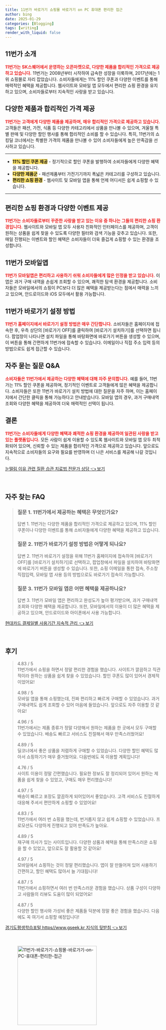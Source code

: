 ```yaml
---
title: 11번가 바로가기 쇼핑몰 바로가기 on PC 휴대폰 편리한 접근
author: bing
date: 2025-01-29
categories: [Blogging]
tags: [writing]
render_with_liquid: false
---
```



<h2 id='11번가_소개'>11번가 소개</h2>

<p><b><span style="color: #ee2323;">11번가는 SK스퀘어에서 운영하는 오픈마켓으로, 다양한 제품을 합리적인 가격으로 제공하고 있습니다.</span></b> 11번가는 2008년부터 시작하여 급속한 성장을 이룩하며, 2017년에는 1위 쇼핑몰로 자리 잡았습니다. 소비자들에게는 11% 할인 쿠폰과 다양한 이벤트를 통해 매력적인 혜택을 제공합니다. 웹사이트와 모바일 앱 모두에서 편리한 쇼핑 환경을 유지하고 있으며, 소비자들로부터 지속적인 사랑을 받고 있습니다.</p>

<h2 id='특징과혜택'>다양한 제품과 합리적인 가격 제공</h2>

<p><b><span style="color: #ee2323;">11번가는 고객에게 다양한 제품을 제공하며, 매우 합리적인 가격으로 제공하고 있습니다.</span></b> 고객들은 패션, 가전, 식품 등 다양한 카테고리에서 상품을 만나볼 수 있으며, 겨울철 특별 판매 및 다양한 할인 행사를 통해 합리적인 소비를 할 수 있습니다. 특히, 11번가의 쇼킹딜 코너에서는 특별한 가격의 제품을 만나볼 수 있어 소비자들에게 높은 만족감을 선사하고 있습니다.</p>

<hr />

<ul>
    <li><b><span style="background-color: #ffe066;">11% 할인 쿠폰 제공</span></b> - 정기적으로 할인 쿠폰을 발행하여 소비자들에게 다양한 혜택을 제공합니다.</li>
    <li><b><span style="background-color: #ffe066;">다양한 제품군</span></b> - 패션제품부터 가전기기까지 폭넓은 카테고리를 구성하고 있습니다.</li>
    <li><b><span style="background-color: #ffe066;">편리한 쇼핑 환경</span></b> - 웹사이트 및 모바일 앱을 통해 언제 어디서든 쉽게 쇼핑할 수 있습니다.</li>
</ul>

<hr />

<h2 id='쇼핑환경'>편리한 쇼핑 환경과 다양한 이벤트 제공</h2>

<p><b><span style="color: #ee2323;">11번가는 소비자들로부터 꾸준한 사랑을 받고 있는 이유 중 하나는 그들의 편리한 쇼핑 환경입니다.</span></b> 웹사이트와 모바일 앱 모두 사용자 친화적인 인터페이스를 제공하며, 고객이 원하는 상품을 쉽게 찾을 수 있도록 다양한 필터와 검색 기능을 갖추고 있습니다. 또한, 매일 진행되는 이벤트와 할인 혜택은 소비자들이 더욱 즐겁게 쇼핑할 수 있는 환경을 조성합니다.</p>

<h2 id='모바일앱'>11번가 모바일앱</h2>

<p><b><span style="color: #ee2323;">11번가 모바일앱은 편리하고 사용하기 쉬워 소비자들에게 많은 인정을 받고 있습니다.</span></b> 이 앱은 과거 구매 내역을 손쉽게 조회할 수 있으며, 쾌적한 탐색 환경을 제공합니다. 소비자들은 모바일에서의 쇼핑이 PC보다 더 많은 혜택을 제공받는다는 점에서 매력을 느끼고 있으며, 안드로이드와 iOS 모두에서 활용 가능합니다.</p>

<h2 id='바로가기설정'>11번가 바로가기 설정 방법</h2>

<p><b><span style="color: #ee2323;">11번가 홈페이지에서 바로가기 설정 방법은 매우 간단합니다.</span></b> 소비자들은 홈페이지에 접속한 후, 우측 상단의 [바로가기 OFF]를 클릭하여 [바로가기 설치하기]를 선택하면 됩니다. 팝업창이 나타나면 설치 파일을 통해 바탕화면에 바로가기 버튼을 생성할 수 있으며, 이 버튼을 통해 간편하게 11번가에 접속할 수 있습니다. 이메일이나 직접 주소 입력 등의 방법으로도 쉽게 접근할 수 있습니다.</p>

<h2 id='자주묻는질문'>자주 묻는 질문 Q&A</h2>

<p><b><span style="color: #ee2323;">소비자들은 11번가에서 제공하는 다양한 혜택에 대해 자주 문의합니다.</span></b> 예를 들어, 11번가는 11% 할인 쿠폰을 제공하며, 정기적인 이벤트로 고객들에게 많은 혜택을 제공합니다. 소비자들은 또한 11번가 바로가기 설치 방법에 대한 질문을 자주 하며, 이는 홈페이지에서 간단한 클릭을 통해 가능하다고 안내받습니다. 모바일 앱의 경우, 과거 구매내역 조회와 다양한 혜택을 제공하여 더욱 매력적인 선택이 됩니다.</p>

<h2 id='결론'>결론</h2>

<p><b><span style="color: #ee2323;">11번가는 소비자들에게 다양한 혜택과 쾌적한 쇼핑 환경을 제공하여 일관된 사랑을 받고 있는 플랫폼입니다.</span></b>  모든 사람이 쉽게 이용할 수 있도록 웹사이트와 모바일 앱 모두 최적화되어 있으며, 신뢰할 수 있는 제품을 합리적인 가격으로 제공하고 있습니다. 앞으로도 지속적으로 소비자들의 요구와 필요를 반영하며 더 나은 서비스를 제공해 나갈 것입니다.</p>


<p><a class="click-button" title="눈떨림 이유 관련 질환 습관 치료법 전문가 상담" href="https://24nara.github.io/posts/%EB%88%88%EB%96%A8%EB%A6%BC-%EC%9D%B4%EC%9C%A0-%EA%B4%80%EB%A0%A8-%EC%A7%88%ED%99%98-%EC%8A%B5%EA%B4%80-%EC%B9%98%EB%A3%8C%EB%B2%95-%EC%A0%84%EB%AC%B8%EA%B0%80-%EC%83%81%EB%8B%B4/" rel="dofollow">눈떨림 이유 관련 질환 습관 치료법 전문가 상담 👈 보기</a></p><br>
<h2 id='자주_찾는_FAQ'>자주 찾는 FAQ</h2>
<div itemscope="" itemtype="https://schema.org/FAQPage"> 
<blockquote> 
<div itemscope="" itemprop="mainEntity" itemtype="https://schema.org/Question"> 
<h3 itemprop="name">질문 1. 11번가에서 제공하는 혜택은 무엇인가요?</h3> 
<div itemscope="" itemprop="acceptedAnswer" itemtype="https://schema.org/Answer"> 
<span itemprop="text"> 
<p>답변 1. 11번가는 다양한 제품을 합리적인 가격으로 제공하고 있으며, 11% 할인 쿠폰이나 다양한 이벤트를 통해 소비자들에게 다양한 혜택을 제공하고 있습니다.</p> 
</span> 
</div> 
</div> 

<div itemscope="" itemprop="mainEntity" itemtype="https://schema.org/Question"> 
<h3 itemprop="name">질문 2. 11번가 바로가기 설정 방법은 어떻게 되나요?</h3> 
<div itemscope="" itemprop="acceptedAnswer" itemtype="https://schema.org/Answer"> 
<span itemprop="text"> 
<p>답변 2. 11번가 바로가기 설정을 위해 11번가 홈페이지에 접속하여 [바로가기 OFF]를 [바로가기 설치하기]로 선택하고, 팝업창에서 파일을 설치하여 바탕화면에 바로가기 버튼을 생성할 수 있습니다. 또한, 쇼핑 이메일을 통한 접속, 주소창 직접입력, 모바일 앱 사용 등의 방법으로도 바로가기 접속이 가능합니다.</p> 
</span> 
</div> 
</div> 

<div itemscope="" itemprop="mainEntity" itemtype="https://schema.org/Question"> 
<h3 itemprop="name">질문 3. 11번가 모바일 앱은 어떤 혜택을 제공하나요?</h3> 
<div itemscope="" itemprop="acceptedAnswer" itemtype="https://schema.org/Answer"> 
<span itemprop="text"> 
<p>답변 3. 11번가 모바일 앱은 편리하고 완성도가 높아 평가받으며, 과거 구매내역 조회와 다양한 혜택을 제공합니다. 또한, 모바일에서의 이용이 더 많은 혜택을 제공하고 있으며, 안드로이드와 아이폰에서 사용 가능합니다.</p> 
</span> 
</div> 
</div> 

</blockquote> 
</div>
<p><a class="click-button" title="현대카드 결제일별 사용기간 지속적 관리" href="https://24nara.github.io/posts/%ED%98%84%EB%8C%80%EC%B9%B4%EB%93%9C-%EA%B2%B0%EC%A0%9C%EC%9D%BC%EB%B3%84-%EC%82%AC%EC%9A%A9%EA%B8%B0%EA%B0%84-%EC%A7%80%EC%86%8D%EC%A0%81-%EA%B4%80%EB%A6%AC/" rel="dofollow">현대카드 결제일별 사용기간 지속적 관리 👈 보기</a></p><br>
<h2 id='후기'>후기</h2>
<div itemscope itemtype="https://schema.org/Product">
  <blockquote>
  <div itemprop="review" itemscope itemtype="https://schema.org/Review">
      <div itemprop="reviewRating" itemscope itemtype="https://schema.org/Rating"> <span itemprop="ratingValue">4.83</span> / <span itemprop="bestRating">5</span> </div>
      <span itemprop="reviewBody">11번가에서 쇼핑을 하면서 정말 편리한 경험을 했습니다. 사이트가 깔끔하고 직관적이라 원하는 상품을 쉽게 찾을 수 있었습니다. 할인 쿠폰도 많이 있어서 경제적이었어요!</span>
  </div>
  <br>
  <div itemprop="review" itemscope itemtype="https://schema.org/Review">
      <div itemprop="reviewRating" itemscope itemtype="https://schema.org/Rating"> <span itemprop="ratingValue">4.98</span> / <span itemprop="bestRating">5</span> </div>
      <span itemprop="reviewBody">모바일 앱을 통해 쇼핑했는데, 진짜 편리하고 빠르게 구매할 수 있었습니다. 과거 구매내역도 쉽게 조회할 수 있어 마음에 들었습니다. 앞으로도 자주 이용할 것 같아요!</span>
  </div>
  <br>
  <div itemprop="review" itemscope itemtype="https://schema.org/Review">
      <div itemprop="reviewRating" itemscope itemtype="https://schema.org/Rating"> <span itemprop="ratingValue">4.96</span> / <span itemprop="bestRating">5</span> </div>
      <span itemprop="reviewBody">11번가에서는 제품 종류가 정말 다양해서 원하는 제품을 한 곳에서 모두 구매할 수 있었습니다. 배송도 빠르고 서비스도 친절해서 매우 만족스러웠어요!</span>
  </div>
  <br>
  <div itemprop="review" itemscope itemtype="https://schema.org/Review">
      <div itemprop="reviewRating" itemscope itemtype="https://schema.org/Rating"> <span itemprop="ratingValue">4.89</span> / <span itemprop="bestRating">5</span> </div>
      <span itemprop="reviewBody">딜코너에서 좋은 상품을 저렴하게 구매할 수 있었습니다. 다양한 할인 혜택도 많아서 쇼핑하기가 매우 즐거웠어요. 다음번에도 꼭 이용할 계획입니다!</span>
  </div>
  <br>
  <div itemprop="review" itemscope itemtype="https://schema.org/Review">
      <div itemprop="reviewRating" itemscope itemtype="https://schema.org/Rating"> <span itemprop="ratingValue">4.76</span> / <span itemprop="bestRating">5</span> </div>
      <span itemprop="reviewBody">사이트 이용이 정말 간편했습니다. 필요한 정보도 잘 정리되어 있어서 원하는 제품을 쉽게 찾을 수 있었고, 구매도 매우 편리했습니다!</span>
  </div>
  <br>
  <div itemprop="review" itemscope itemtype="https://schema.org/Review">
      <div itemprop="reviewRating" itemscope itemtype="https://schema.org/Rating"> <span itemprop="ratingValue">4.97</span> / <span itemprop="bestRating">5</span> </div>
      <span itemprop="reviewBody">배송이 빠르고 포장도 깔끔하게 되어있어서 좋았습니다. 고객 서비스도 친절하게 대응해 주셔서 편안하게 쇼핑할 수 있었어요!</span>
  </div>
  <br>
  <div itemprop="review" itemscope itemtype="https://schema.org/Review">
      <div itemprop="reviewRating" itemscope itemtype="https://schema.org/Rating"> <span itemprop="ratingValue">4.83</span> / <span itemprop="bestRating">5</span> </div>
      <span itemprop="reviewBody">11번가에서 여러 번 쇼핑을 했는데, 번거롭지 않고 쉽게 쇼핑할 수 있었습니다. 프로모션도 다양하게 진행되고 있어 만족도가 높아요.</span>
  </div>
  <br>
  <div itemprop="review" itemscope itemtype="https://schema.org/Review">
      <div itemprop="reviewRating" itemscope itemtype="https://schema.org/Rating"> <span itemprop="ratingValue">4.89</span> / <span itemprop="bestRating">5</span> </div>
      <span itemprop="reviewBody">재구매 의사가 있는 사이트입니다. 다양한 상품과 혜택을 통해 만족스러운 쇼핑을 할 수 있었고, 앞으로도 잘 활용할 것 같아요!</span>
  </div>
  <br>
  <div itemprop="review" itemscope itemtype="https://schema.org/Review">
      <div itemprop="reviewRating" itemscope itemtype="https://schema.org/Rating"> <span itemprop="ratingValue">4.97</span> / <span itemprop="bestRating">5</span> </div>
      <span itemprop="reviewBody">모바일에서 쇼핑하는 것이 정말 편리했습니다. 앱이 잘 만들어져 있어 사용하기 간편하고, 할인 혜택도 많아서 늘 기대됩니다!</span>
  </div>
  <br>
  <div itemprop="review" itemscope itemtype="https://schema.org/Review">
      <div itemprop="reviewRating" itemscope itemtype="https://schema.org/Rating"> <span itemprop="ratingValue">4.87</span> / <span itemprop="bestRating">5</span> </div>
      <span itemprop="reviewBody">11번가에서 쇼핑하면서 여러 번 만족스러운 경험을 했습니다. 상품 구성이 다양하고 사람들의 리뷰도 도움이 많이 되었어요!</span>
  </div>
  <br>
  <div itemprop="review" itemscope itemtype="https://schema.org/Review">
      <div itemprop="reviewRating" itemscope itemtype="https://schema.org/Rating"> <span itemprop="ratingValue">4.87</span> / <span itemprop="bestRating">5</span> </div>
      <span itemprop="reviewBody">다양한 할인 행사와 가성비 좋은 제품들 덕분에 정말 좋은 경험을 했습니다. 다음에도 꼭 여기서 쇼핑할 예정입니다!</span>
  </div>
  </blockquote>
</div>
<p><a class="click-button" title="경기도평생학습포털 https//www.gseek.kr 지식의 뒷받침" href="https://24nara.github.io/posts/%EA%B2%BD%EA%B8%B0%EB%8F%84%ED%8F%89%EC%83%9D%ED%95%99%EC%8A%B5%ED%8F%AC%ED%84%B8-httpswww.gseek.kr-%EC%A7%80%EC%8B%9D%EC%9D%98-%EB%92%B7%EB%B0%9B%EC%B9%A8/" rel="dofollow">경기도평생학습포털 https//www.gseek.kr 지식의 뒷받침 👈 보기</a></p><br>
<figure class="image"><img src="https://24nara.github.io/assets/img/thumbnail/11번가-바로가기-쇼핑몰-바로가기-on-PC-휴대폰-편리한-접근.webp" alt="11번가-바로가기-쇼핑몰-바로가기-on-PC-휴대폰-편리한-접근" width="256" height="256"></figure>